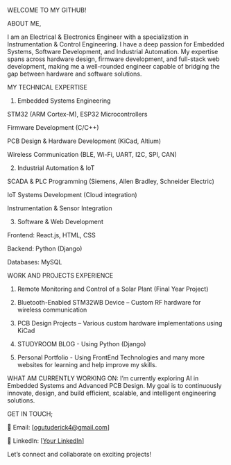 WELCOME TO MY GITHUB!

ABOUT ME,

I am an Electrical & Electronics Engineer with a specializstion in Instrumentation & Control Engineering. I have a deep passion for Embedded Systems, Software Development, and Industrial Automation. My expertise spans across hardware design, firmware development, and full-stack web development, making me a well-rounded engineer capable of bridging the gap between hardware and software solutions.

MY TECHNICAL EXPERTISE

1. Embedded Systems Engineering

STM32 (ARM Cortex-M), ESP32 Microcontrollers

Firmware Development (C/C++)

PCB Design & Hardware Development (KiCad, Altium)

Wireless Communication (BLE, Wi-Fi, UART, I2C, SPI, CAN)

2. Industrial Automation & IoT

SCADA & PLC Programming (Siemens, Allen Bradley, Schneider Electric)

IoT Systems Development (Cloud integration)

Instrumentation & Sensor Integration

3. Software & Web Development

Frontend: React.js, HTML, CSS

Backend: Python (Django)

Databases: MySQL

WORK AND PROJECTS EXPERIENCE

1. Remote Monitoring and Control of a Solar Plant (Final Year Project)

2. Bluetooth-Enabled STM32WB Device – Custom RF hardware for wireless communication

3. PCB Design Projects – Various custom hardware implementations using KiCad

4. STUDYROOM BLOG - Using Python (Django)

5. Personal Portfolio - Using FrontEnd Technologies and many more websites for learning and help improve my skills.


WHAT AM CURRENTLY WORKING ON:
I’m currently exploring AI in Embedded Systems and Advanced PCB Design.
My goal is to continuously innovate, design, and build efficient, scalable, and intelligent engineering solutions.

GET IN TOUCH;

📩 Email: [ogutuderick4@gmail.com]

💼 LinkedIn: [[Your LinkedIn](https://www.linkedin.com/in/derick-ogutu/)]


Let’s connect and collaborate on exciting projects! 

